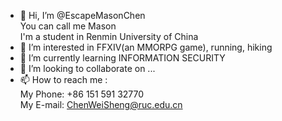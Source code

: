 - 👋 Hi, I’m @EscapeMasonChen  
You can call me Mason  
I'm a student in Renmin University of China  
- 👀 I’m interested in FFXIV(an MMORPG game), running, hiking  
- 🌱 I’m currently learning INFORMATION SECURITY  
- 💞️ I’m looking to collaborate on ...  
- 📫 How to reach me :  
My Phone: +86 151 591 32770  
My E-mail: ChenWeiSheng@ruc.edu.cn  

<!---
EscapeCWS/EscapeCWS is a ✨ special ✨ repository because its `README.md` (this file) appears on your GitHub profile.
You can click the Preview link to take a look at your changes.
--->
